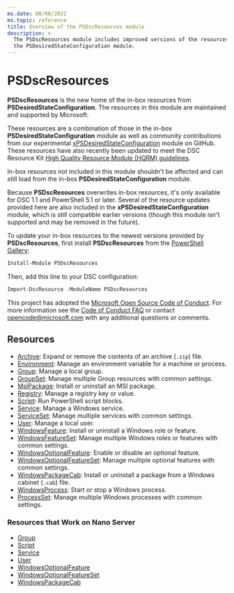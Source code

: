 ```yaml
---
ms.date: 08/08/2022
ms.topic: reference
title: Overview of the PSDscResources module
description: >
  The PSDscResources module includes improved versions of the resources found in earlier versions of
  the PSDesiredStateConfiguration module.
---
```


# PSDscResources

**PSDscResources** is the new home of the in-box resources from **PSDesiredStateConfiguration**. The
resources in this module are maintained and supported by Microsoft.

These resources are a combination of those in the in-box **PSDesiredStateConfiguration** module as
well as community contributions from our experimental [xPSDesiredStateConfiguration][1] module on
GitHub. These resources have also recently been updated to meet the DSC Resource Kit
[High Quality Resource Module (HQRM) guidelines][2].

In-box resources not included in this module shouldn't be affected and can still load from the
in-box **PSDesiredStateConfiguration** module.

Because **PSDscResources** overwrites in-box resources, it's only available for DSC 1.1 and
PowerShell 5.1 or later. Several of the resource updates provided here are also included in the
**xPSDesiredStateConfiguration** module, which is still compatible earlier versions (though this
module isn't supported and may be removed in the future).

To update your in-box resources to the newest versions provided by **PSDscResources**, first install
**PSDscResources** from the [PowerShell Gallery][3]:

```powershell
Install-Module PSDscResources
```

Then, add this line to your DSC configuration:

```powershell
Import-DscResource -ModuleName PSDscResources
```

This project has adopted the [Microsoft Open Source Code of Conduct][4]. For more information see
the [Code of Conduct FAQ][5] or contact [opencode@microsoft.com][6] with any additional questions or
comments.

## Resources

- [Archive][7]: Expand or remove the contents of an archive (`.zip`) file.
- [Environment][8]: Manage an environment variable for a machine or process.
- [Group][9]: Manage a local group.
- [GroupSet][10]: Manage multiple Group resources with common settings.
- [MsiPackage][11]: Install or uninstall an MSI package.
- [Registry][12]: Manage a registry key or value.
- [Script][13]: Run PowerShell script blocks.
- [Service][14]: Manage a Windows service.
- [ServiceSet][15]: Manage multiple services with common settings.
- [User][16]: Manage a local user.
- [WindowsFeature][17]: Install or uninstall a Windows role or feature.
- [WindowsFeatureSet][18]: Manage multiple Windows roles or features with common settings.
- [WindowsOptionalFeature][19]: Enable or disable an optional feature.
- [WindowsOptionalFeatureSet][20]: Manage multiple optional features with common settings.
- [WindowsPackageCab][21]: Install or uninstall a package from a Windows cabinet (`.cab`) file.
- [WindowsProcess][22]: Start or stop a Windows process.
- [ProcessSet][23]: Manage multiple Windows processes with common settings.

### Resources that Work on Nano Server

- [Group][9]
- [Script][13]
- [Service][14]
- [User][16]
- [WindowsOptionalFeature][19]
- [WindowsOptionalFeatureSet][20]
- [WindowsPackageCab][21]

<!-- Reference Links -->

[1]: https://github.com/PowerShell/xPSDesiredStateConfiguration
[2]: https://github.com/PowerShell/DscResources/blob/master/HighQualityModuleGuidelines.md
[3]: https://powershellgallery.com
[4]: https://opensource.microsoft.com/codeofconduct/
[5]: https://opensource.microsoft.com/codeofconduct/faq/
[6]: mailto:opencode@microsoft.com
[7]: Resources/Archive/Archive.md
[8]: Resources/Environment/Environment.md
[9]: Resources/Group/Group.md
[10]: Resources/GroupSet/GroupSet.md
[11]: Resources/MsiPackage/MsiPackage.md
[12]: Resources/Registry/Registry.md
[13]: Resources/Script/Script.md
[14]: Resources/Service/Service.md
[15]: Resources/ServiceSet/ServiceSet.md
[16]: Resources/User/User.md
[17]: Resources/WindowsFeature/WindowsFeature.md
[18]: Resources/WindowsFeatureSet/WindowsFeatureSet.md
[19]: Resources/WindowsOptionalFeature/WindowsOptionalFeature.md
[20]: Resources/WindowsOptionalFeatureSet/WindowsOptionalFeatureSet.md
[21]: Resources/WindowsPackageCab/WindowsPackageCab.md
[22]: Resources/WindowsProcess/WindowsProcess.md
[23]: Resources/ProcessSet/ProcessSet.md
